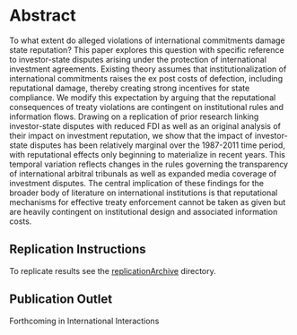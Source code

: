 Abstract
====

To what extent do alleged violations of international commitments damage state reputation? This paper explores this question with specific reference to investor-state disputes arising under the protection of international investment agreements. Existing theory assumes that institutionalization of international commitments raises the ex post costs of defection, including reputational damage, thereby creating strong incentives for state compliance. We modify this expectation by arguing that the reputational consequences of treaty violations are contingent on institutional rules and information flows. Drawing on a replication of prior research linking investor-state disputes with reduced FDI as well as an original analysis of their impact on investment reputation, we show that the impact of investor-state disputes has been relatively marginal over the 1987-2011 time period, with reputational effects only beginning to materialize in recent years. This temporal variation reflects changes in the rules governing the transparency of international arbitral tribunals as well as expanded media coverage of investment disputes. The central implication of these findings for the broader body of literature on international institutions is that reputational mechanisms for effective treaty enforcement cannot be taken as given but are heavily contingent on institutional design and associated information costs.

Replication Instructions
---
To replicate results see the [replicationArchive](https://github.com/s7minhas/disputesReputation/tree/master/replicationArchive) directory.


Publication Outlet
---
Forthcoming in International Interactions
